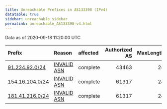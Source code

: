 ```yaml
---
title: Unreachable Prefixes in AS133398 (IPv4)
datatable: true
sidebar: unreachable_sidebar
permalink: unreachable_AS133398-v4.html
---
```


Data as of 2020-09-18 11:20:00 UTC


<div class="datatable-begin"></div>

| Prefix                                                   | Reason                                                                                                  | affected   |   Authorized AS |   MaxLength | Anchor                                           |   unreachable /24s |
|:---------------------------------------------------------|:--------------------------------------------------------------------------------------------------------|:-----------|----------------:|------------:|:-------------------------------------------------|-------------------:|
| [91.224.92.0/24](https://stat.ripe.net/91.224.92.0/24)   | [INVALID ASN](https://rpki-validator.ripe.net/announcement-preview?asn=AS133398&prefix=91.224.92.0/24)  | complete   |           43463 |          24 | [RIPE](unreachable_RIPE_NCC_RPKI_Root-v4.html)   |                  1 |
| [154.16.104.0/24](https://stat.ripe.net/154.16.104.0/24) | [INVALID ASN](https://rpki-validator.ripe.net/announcement-preview?asn=AS133398&prefix=154.16.104.0/24) | complete   |           61317 |          24 | [AfriNIC](unreachable_AfriNIC_RPKI_Root-v4.html) |                  1 |
| [181.41.216.0/24](https://stat.ripe.net/181.41.216.0/24) | [INVALID ASN](https://rpki-validator.ripe.net/announcement-preview?asn=AS133398&prefix=181.41.216.0/24) | complete   |           61317 |          24 | [LACNIC](unreachable_LACNIC_RPKI_Root-v4.html)   |                  1 |

<div class="datatable-end"></div>